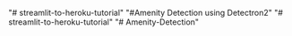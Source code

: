 "# streamlit-to-heroku-tutorial" 
"#Amenity Detection using Detectron2" 
"# streamlit-to-heroku-tutorial" 
"# Amenity-Detection" 
